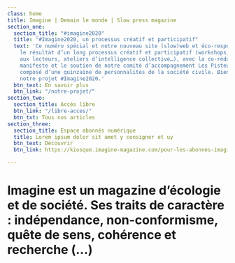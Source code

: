 ```yaml
---
class: home
title: Imagine | Demain le monde | Slow press magazine
section_one:
  section_title: "#imagine2020"
  title: "#Imagine2020, un processus créatif et participatif"
  text: 'Ce numéro spécial et notre nouveau site (slow)web et éco-responsable sont
    le résultat d’un long processus créatif et participatif (workshops, questionnaire
    aux lecteurs, ateliers d’intelligence collective…), avec la co-rédaction d’un
    manifeste et le soutien de notre comité d’accompagnement Les Pisteurs d’Imagine
    composé d’une quinzaine de personnalités de la société civile. Bienvenue dans
    notre projet #Imagine2020.'
  btn_text: En savoir plus
  btn_link: "/notre-projet/"
section_two:
  section_title: Accès libre
  btn_link: "/libre-acces/"
  btn_txt: Tous nos articles
section_three:
  section_title: Espace abonnés numérique
  title: Lorem ipsum dolor sit amet y consigner et uy
  btn_text: Découvrir
  btn_link: https://kiosque.imagine-magazine.com/pour-les-abonnes-imagine/

---
```

# Imagine est un magazine d’écologie et de société. Ses traits de caractère : indépendance, non-conformisme, quête de sens, cohérence et recherche (...)